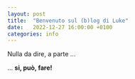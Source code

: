 ```yaml
---
layout: post
title:  "Benvenuto sul (b)log di Luke"
date:   2022-12-27 16:00:00 +0100
categories: info
---
```

Nulla da dire, a parte ...

... **si, può, fare!**